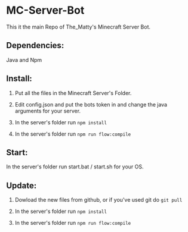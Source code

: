 # MC-Server-Bot
This it the main Repo of The_Matty's Minecraft Server Bot.


## Dependencies:
Java and Npm


## Install:

1) Put all the files in the Minecraft Server's Folder.

2) Edit config.json and put the bots token in and change the java arguments for your server.

3) In the server's folder run `npm install`

4) In the server's folder run `npm run flow:compile`


## Start:

In the server's folder run start.bat / start.sh for your OS.

## Update:

1) Dowload the new files from github, or if you've used git do `git pull`

2) In the server's folder run `npm install`

3) In the server's folder run `npm run flow:compile`
